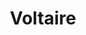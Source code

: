 ---
template: TermDetailPage
title: Voltaire
description: The fifth phase of Cardano development in which treasury and governance capabilities will be delivered.
aliases: voltaire, cardano
keywords: voltaire, cardano
---